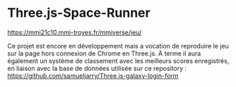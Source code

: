 # Three.js-Space-Runner

https://mmi21c10.mmi-troyes.fr/mmiverse/jeu/

Ce projet est encore en développement mais a vocation de reproduire le jeu sur la page hors connexion de Chrome en Three.js.
À terme il aura également un système de classement avec les meilleurs scores enregistrés, en liaison avec la base de données utilisée sur ce repository :
https://github.com/samueljarry/Three.js-galaxy-login-form
